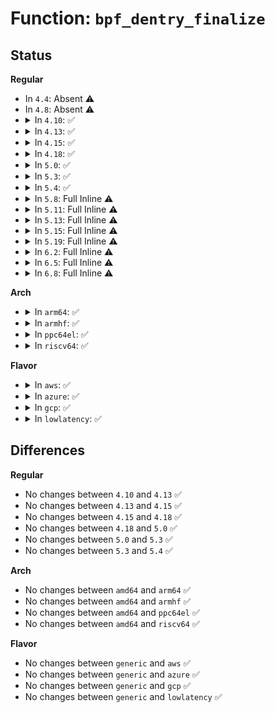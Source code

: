 # Function: <code>bpf_dentry_finalize</code>

## Status
<b>Regular</b>
<ul>
<li>
In <code>4.4</code>: Absent ⚠️
</li>
<li>
In <code>4.8</code>: Absent ⚠️
</li>
<li>
<details>
<summary>In <code>4.10</code>: ✅</summary>

```c
void bpf_dentry_finalize(struct dentry *dentry, struct inode *inode, struct inode *dir);
```

**Collision:** Unique Static

**Inline:** No

**Transformation:** False

**Instances:**

```
In kernel/bpf/inode.c (ffffffff81192a20)
Location: kernel/bpf/inode.c:124
Inline: False
Direct callers:
  - kernel/bpf/inode.c:bpf_symlink
  - kernel/bpf/inode.c:bpf_mkobj
  - kernel/bpf/inode.c:bpf_mkdir
```
**Symbols:**

```
ffffffff81192a20-ffffffff81192a69: bpf_dentry_finalize (STB_LOCAL)
```
</details>
</li>
<li>
<details>
<summary>In <code>4.13</code>: ✅</summary>

```c
void bpf_dentry_finalize(struct dentry *dentry, struct inode *inode, struct inode *dir);
```

**Collision:** Unique Static

**Inline:** No

**Transformation:** False

**Instances:**

```
In kernel/bpf/inode.c (ffffffff81199890)
Location: kernel/bpf/inode.c:125
Inline: False
Direct callers:
  - kernel/bpf/inode.c:bpf_symlink
  - kernel/bpf/inode.c:bpf_mkobj
  - kernel/bpf/inode.c:bpf_mkdir
```
**Symbols:**

```
ffffffff81199890-ffffffff811998dd: bpf_dentry_finalize (STB_LOCAL)
```
</details>
</li>
<li>
<details>
<summary>In <code>4.15</code>: ✅</summary>

```c
void bpf_dentry_finalize(struct dentry *dentry, struct inode *inode, struct inode *dir);
```

**Collision:** Unique Static

**Inline:** No

**Transformation:** False

**Instances:**

```
In kernel/bpf/inode.c (ffffffff811a8b30)
Location: kernel/bpf/inode.c:125
Inline: False
Direct callers:
  - kernel/bpf/inode.c:bpf_symlink
  - kernel/bpf/inode.c:bpf_mkobj
  - kernel/bpf/inode.c:bpf_mkdir
```
**Symbols:**

```
ffffffff811a8b30-ffffffff811a8b7d: bpf_dentry_finalize (STB_LOCAL)
```
</details>
</li>
<li>
<details>
<summary>In <code>4.18</code>: ✅</summary>

```c
void bpf_dentry_finalize(struct dentry *dentry, struct inode *inode, struct inode *dir);
```

**Collision:** Unique Static

**Inline:** No

**Transformation:** False

**Instances:**

```
In kernel/bpf/inode.c (ffffffff811bffc0)
Location: kernel/bpf/inode.c:125
Inline: False
Direct callers:
  - kernel/bpf/inode.c:bpf_symlink
  - kernel/bpf/inode.c:bpf_mkmap
  - kernel/bpf/inode.c:bpf_mkprog
  - kernel/bpf/inode.c:bpf_mkdir
```
**Symbols:**

```
ffffffff811bffc0-ffffffff811c0009: bpf_dentry_finalize (STB_LOCAL)
```
</details>
</li>
<li>
<details>
<summary>In <code>5.0</code>: ✅</summary>

```c
void bpf_dentry_finalize(struct dentry *dentry, struct inode *inode, struct inode *dir);
```

**Collision:** Unique Static

**Inline:** No

**Transformation:** False

**Instances:**

```
In kernel/bpf/inode.c (ffffffff811d1410)
Location: kernel/bpf/inode.c:125
Inline: False
Direct callers:
  - kernel/bpf/inode.c:bpf_symlink
  - kernel/bpf/inode.c:bpf_mkmap
  - kernel/bpf/inode.c:bpf_mkprog
  - kernel/bpf/inode.c:bpf_mkdir
```
**Symbols:**

```
ffffffff811d1410-ffffffff811d1459: bpf_dentry_finalize (STB_LOCAL)
```
</details>
</li>
<li>
<details>
<summary>In <code>5.3</code>: ✅</summary>

```c
void bpf_dentry_finalize(struct dentry *dentry, struct inode *inode, struct inode *dir);
```

**Collision:** Unique Static

**Inline:** No

**Transformation:** False

**Instances:**

```
In kernel/bpf/inode.c (ffffffff811e5740)
Location: kernel/bpf/inode.c:122
Inline: False
Direct callers:
  - kernel/bpf/inode.c:bpf_symlink
  - kernel/bpf/inode.c:bpf_mkmap
  - kernel/bpf/inode.c:bpf_mkprog
  - kernel/bpf/inode.c:bpf_mkdir
```
**Symbols:**

```
ffffffff811e5740-ffffffff811e5789: bpf_dentry_finalize (STB_LOCAL)
```
</details>
</li>
<li>
<details>
<summary>In <code>5.4</code>: ✅</summary>

```c
void bpf_dentry_finalize(struct dentry *dentry, struct inode *inode, struct inode *dir);
```

**Collision:** Unique Static

**Inline:** No

**Transformation:** False

**Instances:**

```
In kernel/bpf/inode.c (ffffffff811f1ea0)
Location: kernel/bpf/inode.c:123
Inline: False
Direct callers:
  - kernel/bpf/inode.c:bpf_symlink
  - kernel/bpf/inode.c:bpf_mkmap
  - kernel/bpf/inode.c:bpf_mkprog
  - kernel/bpf/inode.c:bpf_mkdir
```
**Symbols:**

```
ffffffff811f1ea0-ffffffff811f1ee9: bpf_dentry_finalize (STB_LOCAL)
```
</details>
</li>
<li>
<details>
<summary>In <code>5.8</code>: Full Inline ⚠️</summary>

**Collision:** Unique Static

**Inline:** Full

**Transformation:** False

**Instances:**

```
In kernel/bpf/inode.c (ffffffff81213b1f)
Location: kernel/bpf/inode.c:144
Inline: True
Inline callers:
  - kernel/bpf/inode.c:bpf_symlink
  - kernel/bpf/inode.c:bpf_mklink
  - kernel/bpf/inode.c:bpf_mkmap
  - kernel/bpf/inode.c:bpf_mkprog
  - kernel/bpf/inode.c:bpf_mkdir
```
</details>
</li>
<li>
<details>
<summary>In <code>5.11</code>: Full Inline ⚠️</summary>

**Collision:** Unique Static

**Inline:** Full

**Transformation:** False

**Instances:**

```
In kernel/bpf/inode.c (ffffffff812153bf)
Location: kernel/bpf/inode.c:145
Inline: True
Inline callers:
  - kernel/bpf/inode.c:bpf_symlink
  - kernel/bpf/inode.c:bpf_mkobj_ops
  - kernel/bpf/inode.c:bpf_mkdir
```
</details>
</li>
<li>
<details>
<summary>In <code>5.13</code>: Full Inline ⚠️</summary>

**Collision:** Unique Static

**Inline:** Full

**Transformation:** False

**Instances:**

```
In kernel/bpf/inode.c (ffffffff812180cf)
Location: kernel/bpf/inode.c:145
Inline: True
Inline callers:
  - kernel/bpf/inode.c:bpf_symlink
  - kernel/bpf/inode.c:bpf_mkobj_ops
  - kernel/bpf/inode.c:bpf_mkdir
```
</details>
</li>
<li>
<details>
<summary>In <code>5.15</code>: Full Inline ⚠️</summary>

**Collision:** Unique Static

**Inline:** Full

**Transformation:** False

**Instances:**

```
In kernel/bpf/inode.c (ffffffff8124e6af)
Location: kernel/bpf/inode.c:145
Inline: True
Inline callers:
  - kernel/bpf/inode.c:bpf_symlink
  - kernel/bpf/inode.c:bpf_mkobj_ops
  - kernel/bpf/inode.c:bpf_mkdir
```
</details>
</li>
<li>
<details>
<summary>In <code>5.19</code>: Full Inline ⚠️</summary>

**Collision:** Unique Static

**Inline:** Full

**Transformation:** False

**Instances:**

```
In kernel/bpf/inode.c (ffffffff8129571f)
Location: kernel/bpf/inode.c:145
Inline: True
Inline callers:
  - kernel/bpf/inode.c:bpf_symlink
  - kernel/bpf/inode.c:bpf_mkobj_ops
  - kernel/bpf/inode.c:bpf_mkdir
```
</details>
</li>
<li>
<details>
<summary>In <code>6.2</code>: Full Inline ⚠️</summary>

**Collision:** Unique Static

**Inline:** Full

**Transformation:** False

**Instances:**

```
In kernel/bpf/inode.c (ffffffff812f04af)
Location: kernel/bpf/inode.c:145
Inline: True
Inline callers:
  - kernel/bpf/inode.c:bpf_symlink
  - kernel/bpf/inode.c:bpf_mkobj_ops
  - kernel/bpf/inode.c:bpf_mkdir
```
</details>
</li>
<li>
<details>
<summary>In <code>6.5</code>: Full Inline ⚠️</summary>

**Collision:** Unique Static

**Inline:** Full

**Transformation:** False

**Instances:**

```
In kernel/bpf/inode.c (ffffffff8131d7bf)
Location: kernel/bpf/inode.c:145
Inline: True
Inline callers:
  - kernel/bpf/inode.c:bpf_symlink
  - kernel/bpf/inode.c:bpf_mkobj_ops
  - kernel/bpf/inode.c:bpf_mkdir
```
</details>
</li>
<li>
<details>
<summary>In <code>6.8</code>: Full Inline ⚠️</summary>

**Collision:** Unique Static

**Inline:** Full

**Transformation:** False

**Instances:**

```
In kernel/bpf/inode.c (ffffffff8133fb83)
Location: kernel/bpf/inode.c:143
Inline: True
Inline callers:
  - kernel/bpf/inode.c:bpf_symlink
  - kernel/bpf/inode.c:bpf_mkobj_ops
  - kernel/bpf/inode.c:bpf_mkdir
```
</details>
</li>
</ul>
<b>Arch</b>
<ul>
<li>
<details>
<summary>In <code>arm64</code>: ✅</summary>

```c
void bpf_dentry_finalize(struct dentry *dentry, struct inode *inode, struct inode *dir);
```

**Collision:** Unique Static

**Inline:** No

**Transformation:** False

**Instances:**

```
In kernel/bpf/inode.c (ffff800010275478)
Location: kernel/bpf/inode.c:123
Inline: False
Direct callers:
  - kernel/bpf/inode.c:bpf_symlink
  - kernel/bpf/inode.c:bpf_mkmap
  - kernel/bpf/inode.c:bpf_mkprog
  - kernel/bpf/inode.c:bpf_mkdir
```
**Symbols:**

```
ffff800010275478-ffff8000102754dc: bpf_dentry_finalize (STB_LOCAL)
```
</details>
</li>
<li>
<details>
<summary>In <code>armhf</code>: ✅</summary>

```c
void bpf_dentry_finalize(struct dentry *dentry, struct inode *inode, struct inode *dir);
```

**Collision:** Unique Static

**Inline:** No

**Transformation:** False

**Instances:**

```
In kernel/bpf/inode.c (c04a7c24)
Location: kernel/bpf/inode.c:123
Inline: False
Direct callers:
  - kernel/bpf/inode.c:bpf_symlink
  - kernel/bpf/inode.c:bpf_mkmap
  - kernel/bpf/inode.c:bpf_mkprog
  - kernel/bpf/inode.c:bpf_mkdir
```
**Symbols:**

```
c04a7c24-c04a7cb4: bpf_dentry_finalize (STB_LOCAL)
```
</details>
</li>
<li>
<details>
<summary>In <code>ppc64el</code>: ✅</summary>

```c
void bpf_dentry_finalize(struct dentry *dentry, struct inode *inode, struct inode *dir);
```

**Collision:** Unique Static

**Inline:** No

**Transformation:** False

**Instances:**

```
In kernel/bpf/inode.c (c00000000031d470)
Location: kernel/bpf/inode.c:123
Inline: False
Direct callers:
  - kernel/bpf/inode.c:bpf_symlink
  - kernel/bpf/inode.c:bpf_mkmap
  - kernel/bpf/inode.c:bpf_mkprog
  - kernel/bpf/inode.c:bpf_mkdir
```
**Symbols:**

```
c00000000031d470-c00000000031d4ec: bpf_dentry_finalize (STB_LOCAL)
```
</details>
</li>
<li>
<details>
<summary>In <code>riscv64</code>: ✅</summary>

```c
void bpf_dentry_finalize(struct dentry *dentry, struct inode *inode, struct inode *dir);
```

**Collision:** Unique Static

**Inline:** No

**Transformation:** False

**Instances:**

```
In kernel/bpf/inode.c (ffffffe0001adbf2)
Location: kernel/bpf/inode.c:123
Inline: False
Direct callers:
  - kernel/bpf/inode.c:bpf_symlink
  - kernel/bpf/inode.c:bpf_mkmap
  - kernel/bpf/inode.c:bpf_mkprog
  - kernel/bpf/inode.c:bpf_mkdir
```
**Symbols:**

```
ffffffe0001adbf2-ffffffe0001adc4c: bpf_dentry_finalize (STB_LOCAL)
```
</details>
</li>
</ul>
<b>Flavor</b>
<ul>
<li>
<details>
<summary>In <code>aws</code>: ✅</summary>

```c
void bpf_dentry_finalize(struct dentry *dentry, struct inode *inode, struct inode *dir);
```

**Collision:** Unique Static

**Inline:** No

**Transformation:** False

**Instances:**

```
In kernel/bpf/inode.c (ffffffff811ea4c0)
Location: kernel/bpf/inode.c:123
Inline: False
Direct callers:
  - kernel/bpf/inode.c:bpf_symlink
  - kernel/bpf/inode.c:bpf_mkmap
  - kernel/bpf/inode.c:bpf_mkprog
  - kernel/bpf/inode.c:bpf_mkdir
```
**Symbols:**

```
ffffffff811ea4c0-ffffffff811ea509: bpf_dentry_finalize (STB_LOCAL)
```
</details>
</li>
<li>
<details>
<summary>In <code>azure</code>: ✅</summary>

```c
void bpf_dentry_finalize(struct dentry *dentry, struct inode *inode, struct inode *dir);
```

**Collision:** Unique Static

**Inline:** No

**Transformation:** False

**Instances:**

```
In kernel/bpf/inode.c (ffffffff811dd280)
Location: kernel/bpf/inode.c:123
Inline: False
Direct callers:
  - kernel/bpf/inode.c:bpf_symlink
  - kernel/bpf/inode.c:bpf_mkmap
  - kernel/bpf/inode.c:bpf_mkprog
  - kernel/bpf/inode.c:bpf_mkdir
```
**Symbols:**

```
ffffffff811dd280-ffffffff811dd2c9: bpf_dentry_finalize (STB_LOCAL)
```
</details>
</li>
<li>
<details>
<summary>In <code>gcp</code>: ✅</summary>

```c
void bpf_dentry_finalize(struct dentry *dentry, struct inode *inode, struct inode *dir);
```

**Collision:** Unique Static

**Inline:** No

**Transformation:** False

**Instances:**

```
In kernel/bpf/inode.c (ffffffff811e8290)
Location: kernel/bpf/inode.c:123
Inline: False
Direct callers:
  - kernel/bpf/inode.c:bpf_symlink
  - kernel/bpf/inode.c:bpf_mkmap
  - kernel/bpf/inode.c:bpf_mkprog
  - kernel/bpf/inode.c:bpf_mkdir
```
**Symbols:**

```
ffffffff811e8290-ffffffff811e82d9: bpf_dentry_finalize (STB_LOCAL)
```
</details>
</li>
<li>
<details>
<summary>In <code>lowlatency</code>: ✅</summary>

```c
void bpf_dentry_finalize(struct dentry *dentry, struct inode *inode, struct inode *dir);
```

**Collision:** Unique Static

**Inline:** No

**Transformation:** False

**Instances:**

```
In kernel/bpf/inode.c (ffffffff811f6640)
Location: kernel/bpf/inode.c:123
Inline: False
Direct callers:
  - kernel/bpf/inode.c:bpf_symlink
  - kernel/bpf/inode.c:bpf_mkmap
  - kernel/bpf/inode.c:bpf_mkprog
  - kernel/bpf/inode.c:bpf_mkdir
```
**Symbols:**

```
ffffffff811f6640-ffffffff811f6689: bpf_dentry_finalize (STB_LOCAL)
```
</details>
</li>
</ul>

## Differences
<b>Regular</b>
<ul>
<li>
No changes between <code>4.10</code> and <code>4.13</code> ✅
</li>
<li>
No changes between <code>4.13</code> and <code>4.15</code> ✅
</li>
<li>
No changes between <code>4.15</code> and <code>4.18</code> ✅
</li>
<li>
No changes between <code>4.18</code> and <code>5.0</code> ✅
</li>
<li>
No changes between <code>5.0</code> and <code>5.3</code> ✅
</li>
<li>
No changes between <code>5.3</code> and <code>5.4</code> ✅
</li>
</ul>
<b>Arch</b>
<ul>
<li>
No changes between <code>amd64</code> and <code>arm64</code> ✅
</li>
<li>
No changes between <code>amd64</code> and <code>armhf</code> ✅
</li>
<li>
No changes between <code>amd64</code> and <code>ppc64el</code> ✅
</li>
<li>
No changes between <code>amd64</code> and <code>riscv64</code> ✅
</li>
</ul>
<b>Flavor</b>
<ul>
<li>
No changes between <code>generic</code> and <code>aws</code> ✅
</li>
<li>
No changes between <code>generic</code> and <code>azure</code> ✅
</li>
<li>
No changes between <code>generic</code> and <code>gcp</code> ✅
</li>
<li>
No changes between <code>generic</code> and <code>lowlatency</code> ✅
</li>
</ul>

